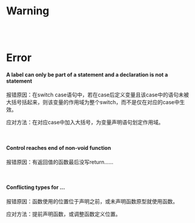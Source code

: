 # Warning


<br/><br/>

# Error
#### A label can only be part of a statement and a declaration is not a statement

报错原因：在switch case语句中，若在case后定义变量且该case中的语句未被大括号括起来，则该变量的作用域为整个switch，而不是仅在对应的case中生效。

应对方法：在对应case中加入大括号，为变量声明语句划定作用域。

<br/>

#### Control reaches end of non-void function
报错原因：有返回值的函数最后没写return……

<br/>

#### Conflicting types for ...
报错原因：函数使用的位置位于声明之前，或未声明函数原型就使用函数。

应对方法：提前声明函数，或调整函数定义位置。
